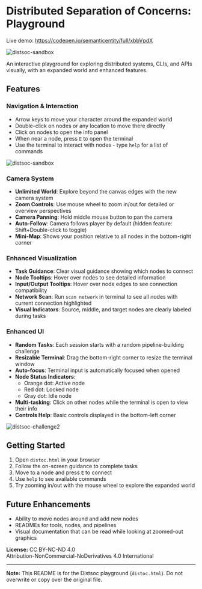 # Distributed Separation of Concerns: Playground

Live demo: https://codepen.io/semanticentity/full/xbbVpdX

![distsoc-sandbox](https://github.com/user-attachments/assets/8dd0382e-7d26-4a14-a2dc-77f28901da7c)

An interactive playground for exploring distributed systems, CLIs, and APIs visually, with an expanded world and enhanced features.

## Features

### Navigation & Interaction
- Arrow keys to move your character around the expanded world
- Double-click on nodes or any location to move there directly
- Click on nodes to open the info panel
- When near a node, press `E` to open the terminal
- Use the terminal to interact with nodes - type `help` for a list of commands

![distsoc-sandbox](https://github.com/user-attachments/assets/9fc47bd9-3912-4a9e-9f6c-1b9a7805cb5a)

### Camera System
- **Unlimited World**: Explore beyond the canvas edges with the new camera system
- **Zoom Controls**: Use mouse wheel to zoom in/out for detailed or overview perspectives
- **Camera Panning**: Hold middle mouse button to pan the camera
- **Auto-Follow**: Camera follows player by default (hidden feature: Shift+Double-click to toggle)
- **Mini-Map**: Shows your position relative to all nodes in the bottom-right corner

### Enhanced Visualization
- **Task Guidance**: Clear visual guidance showing which nodes to connect
- **Node Tooltips**: Hover over nodes to see detailed information
- **Input/Output Tooltips**: Hover over node edges to see connection compatibility
- **Network Scan**: Run `scan network` in terminal to see all nodes with current connection highlighted
- **Visual Indicators**: Source, middle, and target nodes are clearly labeled during tasks

### Enhanced UI
- **Random Tasks**: Each session starts with a random pipeline-building challenge
- **Resizable Terminal**: Drag the bottom-right corner to resize the terminal window
- **Auto-focus**: Terminal input is automatically focused when opened
- **Node Status Indicators**: 
  - Orange dot: Active node
  - Red dot: Locked node
  - Gray dot: Idle node
- **Multi-tasking**: Click on other nodes while the terminal is open to view their info
- **Controls Help**: Basic controls displayed in the bottom-left corner

![distsoc-challenge2](https://github.com/user-attachments/assets/06e0d140-32ee-4634-94d7-1061898458b6)

## Getting Started

1. Open `distoc.html` in your browser
2. Follow the on-screen guidance to complete tasks
3. Move to a node and press `E` to connect
4. Use `help` to see available commands
5. Try zooming in/out with the mouse wheel to explore the expanded world

## Future Enhancements
- Ability to move nodes around and add new nodes
- READMEs for tools, nodes, and pipelines
- Visual documentation that can be read while looking at zoomed-out graphics

**License:** CC BY-NC-ND 4.0  
Attribution-NonCommercial-NoDerivatives 4.0 International

---

**Note:** This README is for the Distsoc playground (`distoc.html`). Do not overwrite or copy over the original file.
